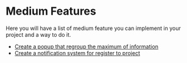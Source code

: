 # Medium Features

Here you will have a list of medium feature you can implement in your project and a way to do it.

- [Create a popup that regroup the maximum of information](create_popup_that_regroup_the_maximum_of_information.md)
- [Create a notification system for register to project](create_notification_system_for_register_to_project.md)
